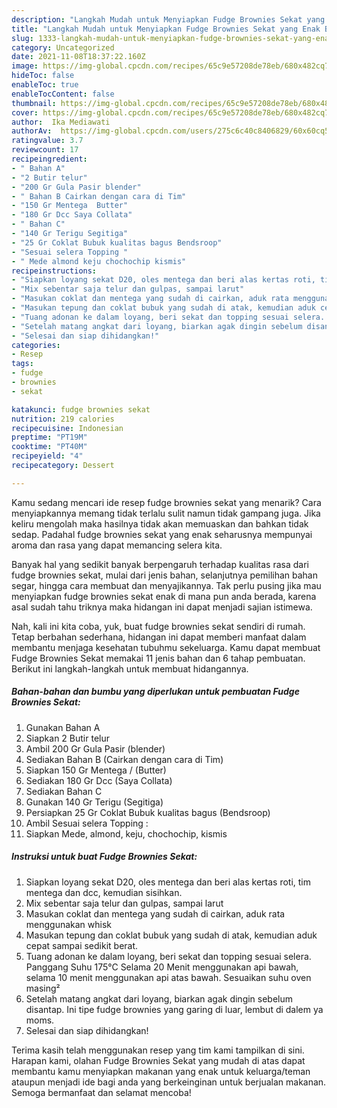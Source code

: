 ```yaml
---
description: "Langkah Mudah untuk Menyiapkan Fudge Brownies Sekat yang Enak Banget"
title: "Langkah Mudah untuk Menyiapkan Fudge Brownies Sekat yang Enak Banget"
slug: 1333-langkah-mudah-untuk-menyiapkan-fudge-brownies-sekat-yang-enak-banget
category: Uncategorized
date: 2021-11-08T18:37:22.160Z
image: https://img-global.cpcdn.com/recipes/65c9e57208de78eb/680x482cq70/fudge-brownies-sekat-foto-resep-utama.jpg
hideToc: false
enableToc: true
enableTocContent: false
thumbnail: https://img-global.cpcdn.com/recipes/65c9e57208de78eb/680x482cq70/fudge-brownies-sekat-foto-resep-utama.jpg
cover: https://img-global.cpcdn.com/recipes/65c9e57208de78eb/680x482cq70/fudge-brownies-sekat-foto-resep-utama.jpg
author:  Ika Mediawati
authorAv:  https://img-global.cpcdn.com/users/275c6c40c8406829/60x60cq50/avatar.jpg
ratingvalue: 3.7
reviewcount: 17
recipeingredient:
- " Bahan A"
- "2 Butir telur"
- "200 Gr Gula Pasir blender"
- " Bahan B Cairkan dengan cara di Tim"
- "150 Gr Mentega  Butter"
- "180 Gr Dcc Saya Collata"
- " Bahan C"
- "140 Gr Terigu Segitiga"
- "25 Gr Coklat Bubuk kualitas bagus Bendsroop"
- "Sesuai selera Topping "
- " Mede almond keju chochochip kismis"
recipeinstructions:
- "Siapkan loyang sekat D20, oles mentega dan beri alas kertas roti, tim mentega dan dcc, kemudian sisihkan."
- "Mix sebentar saja telur dan gulpas, sampai larut"
- "Masukan coklat dan mentega yang sudah di cairkan, aduk rata menggunakan whisk"
- "Masukan tepung dan coklat bubuk yang sudah di atak, kemudian aduk cepat sampai sedikit berat."
- "Tuang adonan ke dalam loyang, beri sekat dan topping sesuai selera. Panggang Suhu 175°C Selama 20 Menit menggunakan api bawah, selama 10 menit menggunakan api atas bawah. Sesuaikan suhu oven masing²"
- "Setelah matang angkat dari loyang, biarkan agak dingin sebelum disantap. Ini tipe fudge brownies yang garing di luar, lembut di dalem ya moms."
- "Selesai dan siap dihidangkan!"
categories:
- Resep
tags:
- fudge
- brownies
- sekat

katakunci: fudge brownies sekat 
nutrition: 219 calories
recipecuisine: Indonesian
preptime: "PT19M"
cooktime: "PT40M"
recipeyield: "4"
recipecategory: Dessert

---
```



Kamu sedang mencari ide resep fudge brownies sekat yang menarik? Cara menyiapkannya memang tidak terlalu sulit namun tidak gampang juga. Jika keliru mengolah maka hasilnya tidak akan memuaskan dan bahkan tidak sedap. Padahal fudge brownies sekat yang enak seharusnya mempunyai aroma dan rasa yang dapat memancing selera kita.


Banyak hal yang sedikit banyak berpengaruh terhadap kualitas rasa dari fudge brownies sekat, mulai dari jenis bahan, selanjutnya pemilihan bahan segar, hingga cara membuat dan menyajikannya. Tak perlu pusing jika mau menyiapkan fudge brownies sekat enak di mana pun anda berada, karena asal sudah tahu triknya maka hidangan ini dapat menjadi sajian istimewa.




Nah, kali ini kita coba, yuk, buat fudge brownies sekat sendiri di rumah. Tetap berbahan sederhana, hidangan ini dapat memberi manfaat dalam membantu menjaga kesehatan tubuhmu sekeluarga. Kamu dapat membuat Fudge Brownies Sekat memakai 11 jenis bahan dan 6 tahap pembuatan. Berikut ini langkah-langkah untuk membuat hidangannya.

<!--inarticleads1-->

##### Bahan-bahan dan bumbu yang diperlukan untuk pembuatan Fudge Brownies Sekat:

1. Gunakan  Bahan A
1. Siapkan 2 Butir telur
1. Ambil 200 Gr Gula Pasir (blender)
1. Sediakan  Bahan B (Cairkan dengan cara di Tim)
1. Siapkan 150 Gr Mentega / (Butter)
1. Sediakan 180 Gr Dcc (Saya Collata)
1. Sediakan  Bahan C
1. Gunakan 140 Gr Terigu (Segitiga)
1. Persiapkan 25 Gr Coklat Bubuk kualitas bagus (Bendsroop)
1. Ambil Sesuai selera Topping :
1. Siapkan  Mede, almond, keju, chochochip, kismis




<!--inarticleads2-->

##### Instruksi untuk buat Fudge Brownies Sekat:

1. Siapkan loyang sekat D20, oles mentega dan beri alas kertas roti, tim mentega dan dcc, kemudian sisihkan.
1. Mix sebentar saja telur dan gulpas, sampai larut
1. Masukan coklat dan mentega yang sudah di cairkan, aduk rata menggunakan whisk
1. Masukan tepung dan coklat bubuk yang sudah di atak, kemudian aduk cepat sampai sedikit berat.
1. Tuang adonan ke dalam loyang, beri sekat dan topping sesuai selera. Panggang Suhu 175°C Selama 20 Menit menggunakan api bawah, selama 10 menit menggunakan api atas bawah. Sesuaikan suhu oven masing²
1. Setelah matang angkat dari loyang, biarkan agak dingin sebelum disantap. Ini tipe fudge brownies yang garing di luar, lembut di dalem ya moms.
1. Selesai dan siap dihidangkan!



Terima kasih telah menggunakan resep yang tim kami tampilkan di sini. Harapan kami, olahan Fudge Brownies Sekat yang mudah di atas dapat membantu kamu menyiapkan makanan yang enak untuk keluarga/teman ataupun menjadi ide bagi anda yang berkeinginan untuk berjualan makanan. Semoga bermanfaat dan selamat mencoba!
